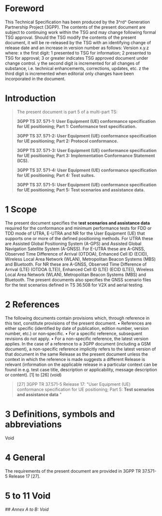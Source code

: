 # Foreword
This Technical Specification has been produced by the 3^rd^ Generation
Partnership Project (3GPP).
The contents of the present document are subject to continuing work within the
TSG and may change following formal TSG approval. Should the TSG modify the
contents of the present document, it will be re-released by the TSG with an
identifying change of release date and an increase in version number as
follows:
Version x.y.z
where:
x the first digit:
1 presented to TSG for information;
2 presented to TSG for approval;
3 or greater indicates TSG approved document under change control.
y the second digit is incremented for all changes of substance, i.e. technical
enhancements, corrections, updates, etc.
z the third digit is incremented when editorial only changes have been
incorporated in the document.
# Introduction
> The present document is part 5 of a multi-part TS:
>
> **3GPP TS 37. 571-1: User Equipment (UE) conformance specification for UE
> positioning; Part 1: Conformance test specification.**
>
> **3GPP TS 37. 571-2: User Equipment (UE) conformance specification for UE
> positioning; Part 2: Protocol conformance.**
>
> **3GPP TS 37. 571-3: User Equipment (UE) conformance specification for UE
> positioning; Part 3: Implementation Conformance Statement (ICS).**
>
> **3GPP TS 37. 571-4: User Equipment (UE) conformance specification for UE
> positioning; Part 4: Test suites.**
>
> **3GPP TS 37. 571-5: User Equipment (UE) conformance specification for UE
> positioning; Part 5: Test scenarios and assistance data.**
# 1 Scope
The present document specifies the t**est scenarios and assistance data**
required for the conformance and minimum performance tests for FDD or TDD mode
of UTRA, E-UTRA and NR for the User Equipment (UE) that supports one or more
of the defined positioning methods. For UTRA these are Assisted Global
Positioning System (A-GPS) and Assisted Global Navigation Satellite System
(A-GNSS). For E-UTRA these are A-GNSS, Observed Time Difference of Arrival
(OTDOA), Enhanced Cell ID (ECID), Wireless Local Area Network (WLAN),
Metropolitan Beacon Systems (MBS) and Bluetooth. For NR these are A-GNSS,
Observed Time Difference of Arrival (LTE) (OTDOA (LTE)), Enhanced Cell ID
(LTE) (ECID (LTE)), Wireless Local Area Network (WLAN), Metropolitan Beacon
Systems (MBS) and Bluetooth.
The present documents also specifies the GNSS scenario files for the test
scenarios defined in TS 36.508 for V2X and aerial testing.
# 2 References
The following documents contain provisions which, through reference in this
text, constitute provisions of the present document.
• References are either specific (identified by date of publication, edition
number, version number, etc.) or non‑specific.
• For a specific reference, subsequent revisions do not apply.
• For a non-specific reference, the latest version applies. In the case of a
reference to a 3GPP document (including a GSM document), a non-specific
reference implicitly refers to the latest version of that document in the same
Release as the present document unless the context in which the reference is
made suggests a different Release is relevant (information on the applicable
release in a particular context can be found in e.g. test case title,
description or applicability, message description or content).
[1] to [26] (void)
> [27] 3GPP TR 37.571-5 Release 17: \"User Equipment (UE) conformance
> specification for UE positioning; Part 5: **Test scenarios and assistance
> data** \"
# 3 Definitions, symbols and abbreviations
Void
# 4 General
The requirements of the present document are provided in 3GPP TR 37.571-5
Release 17 [27].
# 5 to 11 Void
###### ## Annex A to B: Void
#